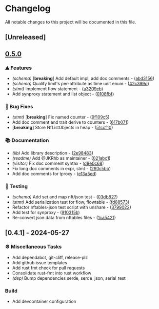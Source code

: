 # Changelog

All notable changes to this project will be documented in this file.

## [Unreleased]

## [0.5.0](https://github.com/namib-project/nftables-rs/compare/v0.4.1...v0.5.0)

### ⛰️ Features

- *(schema)* [**breaking**] Add default impl, add doc comments - ([abd3156](https://github.com/namib-project/nftables-rs/commit/abd3156e846c13be3a9c8a9df31395580ba0d75b))
- *(schema)* Qualify limit's per-attribute as time unit enum - ([42c399d](https://github.com/namib-project/nftables-rs/commit/42c399d2d26e8cb4ae9324e5315bcb746beb6f10))
- *(stmt)* Implement flow statement - ([a3209cb](https://github.com/namib-project/nftables-rs/commit/a3209cb2c293f64043d96a454dee9970eeda679a))
- Add synproxy statement and list object - ([0108fbf](https://github.com/namib-project/nftables-rs/commit/0108fbfc9ecf6523083b4bd77215431a90e11c16))

### 🐛 Bug Fixes

- *(stmt)* [**breaking**] Fix named counter - ([9f109c5](https://github.com/namib-project/nftables-rs/commit/9f109c51e4b657acf1194e4342f175b0394d2cd8))
- Add doc comment and trait derive to counters - ([617b071](https://github.com/namib-project/nftables-rs/commit/617b071330960cc8092ded5fcbaf91c0579e35d1))
- [**breaking**] Store NfListObjects in heap - ([51ccf10](https://github.com/namib-project/nftables-rs/commit/51ccf106dac1b810eec6d61af602284d594c440a))

### 📚 Documentation

- *(lib)* Add library description - ([2e98483](https://github.com/namib-project/nftables-rs/commit/2e98483b74a75c0e3dfed9dc53cc8d87ee0edda4))
- *(readme)* Add @JKRhb as maintainer - ([021abc1](https://github.com/namib-project/nftables-rs/commit/021abc1cbf636f980084e8390924691fa873d3df))
- *(visitor)* Fix doc comment syntax - ([d8e0c68](https://github.com/namib-project/nftables-rs/commit/d8e0c68391fdaa07c66ebb53e202239fae53be4b))
- Fix long doc comments in expr, stmt - ([290c5bb](https://github.com/namib-project/nftables-rs/commit/290c5bbb0c3890c0fa94b915e27b1d26b48f5042))
- Add doc comments for tproxy - ([e13a5ed](https://github.com/namib-project/nftables-rs/commit/e13a5ed90d9dcc9475e66e64ad0dc29a7bc71514))

### 🧪 Testing

- *(schema)* Add set and map nft/json test - ([03db827](https://github.com/namib-project/nftables-rs/commit/03db827a9a8630a3f10129b91eb47b06cb667c36))
- *(stmt)* Add serialization test for flow, flowtable - ([fd88573](https://github.com/namib-project/nftables-rs/commit/fd8857314d8a611724d753567664fd9301d4299e))
- Refactor nftables-json test script with unshare - ([3799022](https://github.com/namib-project/nftables-rs/commit/3799022069311f47770aa061da5c05bf70e306bb))
- Add test for synproxy - ([910315b](https://github.com/namib-project/nftables-rs/commit/910315ba22a8fc2f38e3d0e2ac84c670deb2ec82))
- Re-convert json data from nftables files - ([1ca5421](https://github.com/namib-project/nftables-rs/commit/1ca5421807e4663087cdcf5801ead27b74eb6b72))


## [0.4.1] - 2024-05-27

### ⚙️ Miscellaneous Tasks

- Add dependabot, git-cliff, release-plz
- Add github issue templates
- Add rust fmt check for pull requests
- Consolidate rust-fmt into rust workflow
- *(dep)* Bump dependencies serde, serde_json, serial_test

### Build

- Add devcontainer configuration

<!-- generated by git-cliff -->
